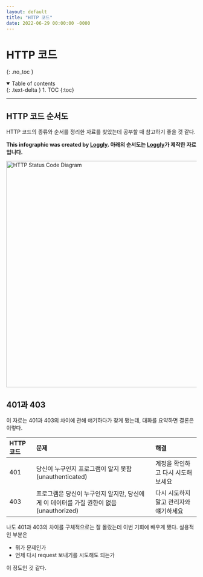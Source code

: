 ```yaml
---
layout: default
title: "HTTP 코드"
date: 2022-06-29 00:00:00 -0000
---
```


# HTTP 코드

{: .no_toc }

<details open markdown="block">
  <summary>
    Table of contents
  </summary>
  {: .text-delta }
1. TOC
{:toc}
</details>

---

## HTTP 코드 순서도

HTTP 코드의 종류와 순서를 정리한 자료를 찾았는데 공부할 때 참고하기 좋을 것 같다.

<p>
  <strong>
    This infographic was created by <a href="https://www.loggly.com/blog/http-status-code-diagram/">Loggly</a>.
    아래의 순서도는 <a href="https://www.loggly.com/blog/http-status-code-diagram/">Loggly</a>가 제작한 자료입니다.
  </strong>
</p>
<p>
  <a href='https://www.loggly.com/blog/http-status-code-diagram/'>
    <img 
      src='https://www.loggly.com/wp-content/uploads/2015/06/http-decision-diagram.png' 
      alt='HTTP Status Code Diagram' 
      width='600px' 
      border='0'
    />
  </a>
</p>

## 401과 403

이 자료는 401과 403의 차이에 관해 얘기하다가 찾게 됐는데, 대화를 요약하면 결론은 이렇다.

| HTTP 코드 | 문제                                                                                    | 해결                                   |
| :-------- | :-------------------------------------------------------------------------------------- | :------------------------------------- |
| 401       | 당신이 누구인지 프로그램이 알지 못함 (unauthenticated)                                  | 계정을 확인하고 다시 시도해 보세요     |
| 403       | 프로그램은 당신이 누구인지 알지만, 당신에게 이 데이터를 가질 권한이 없음 (unauthorized) | 다시 시도하지 말고 관리자와 얘기하세요 |

나도 401과 403의 차이를 구체적으로는 잘 몰랐는데 이번 기회에 배우게 됐다. 실용적인 부분은

- 뭐가 문제인가
- 언제 다시 request 보내기를 시도해도 되는가

이 정도인 것 같다.
